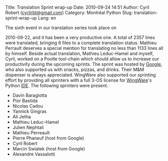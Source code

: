 Title: Translation Sprint wrap-up
Date: 2010-09-24 14:51
Author: Cyril Robert (cyrilrbt@gmail.com)
Category: Montréal Python
Slug: translation-sprint-wrap-up
Lang: en

<!--:en-->The sixth event in our translation series took place on
2010-09-22, and it has been a very productive one. A total of 2357 lines
were translated, bringing 6 files to a complete translation status.
Mathieu Perrault deserves a special mention for translating no less than
1133 lines all by himself. Beside actual translation, Mathieu
Leduc-Hamel and myself, Cyril, worked on a Pootle tool-chain which
should allow us to increase our productivity during the upcoming
sprints. The sprint was hosted by [Google][], who also supported us with
snacks, pizzas, and drinks. Their M&M dispenser is always appreciated.
WingWare also supported our sprinting effort by providing all sprinters
with a full 3-OS license for [WingWare][]'s Python [IDE][]. The
following sprinters were present:

-   Davin Baragiotta
-   Pior Bastida
-   Nicolas Cadou
-   Yannick Gingras
-   Ali Jetha
-   Mathieu Leduc-Hamel
-   Julien Nephtali
-   Mathieu Perreault
-   Pierre Phaneuf (host from Google)
-   Cyril Robert
-   Marcin Swiatek (host from Google)
-   Alexandre Vassalotti

  [Google]: http://google.com
  [WingWare]: http://wingware.com/
  [IDE]: http://wingware.com/products
